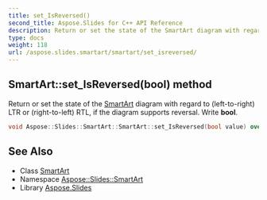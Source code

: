 ```yaml
---
title: set_IsReversed()
second_title: Aspose.Slides for C++ API Reference
description: Return or set the state of the SmartArt diagram with regard to (left-to-right) LTR or (right-to-left) RTL, if the diagram supports reversal. Write bool.
type: docs
weight: 118
url: /aspose.slides.smartart/smartart/set_isreversed/
---
```

## SmartArt::set_IsReversed(bool) method


Return or set the state of the [SmartArt](../) diagram with regard to (left-to-right) LTR or (right-to-left) RTL, if the diagram supports reversal. Write **bool**.

```cpp
void Aspose::Slides::SmartArt::SmartArt::set_IsReversed(bool value) override
```

## See Also

* Class [SmartArt](../)
* Namespace [Aspose::Slides::SmartArt](../../)
* Library [Aspose.Slides](../../../)